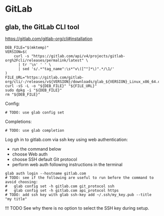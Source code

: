 # GitLab

## glab, the GitLab CLI tool

https://gitlab.com/gitlab-org/cli#installation

```shell
DEB_FILE="$(mktemp)"
VERSION=$(
    curl -s "https://gitlab.com/api/v4/projects/gitlab-org%2Fcli/releases/permalink/latest" \
      | tr '\n' ' ' \
      | sed 's/.*"tag_name":\s*"v\([^"]*\)".*/\1/'
)
FILE_URL="https://gitlab.com/gitlab-org/cli/-/releases/v${VERSION}/downloads/glab_${VERSION}_Linux_x86_64.deb"
curl -sS -L -o "${DEB_FILE}" "${FILE_URL}"
sudo dpkg -i "${DEB_FILE}"
rm "${DEB_FILE}"
```

Config:

```shell
# TODO: use glab config set
```

Completions:

```shell
# TODO: use glab completion
```

Log gh in to gitlab.com via ssh key using web authentication:
- run the command below
- choose Web auth
- choose SSH default Git protocol
- perform web auth following instructions in the terminal

```shell
glab auth login --hostname gitlab.com
# TODO: see if the following are useful to run before the command to avoid choosing:
#   glab config set -h gitlab.com git_protocol ssh
#   glab config set -h gitlab.com api_protocol https
# TODO: add ssh key with glab ssh-key add ~/.ssh/my_key.pub --title "my title"
```

!!! TODO
    See why there is no option to select the SSH key during setup.
